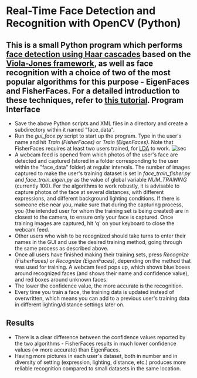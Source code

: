 Real-Time Face Detection and Recognition with OpenCV (Python)
==============
This is a small Python program which performs [face detection using Haar cascades](http://docs.opencv.org/3.1.0/d7/d8b/tutorial_py_face_detection.html#gsc.tab=0) based on the [Viola-Jones framework](https://en.wikipedia.org/wiki/Viola%E2%80%93Jones_object_detection_framework), as well as face recognition with a choice of two of the most popular algorithms for this purpose - EigenFaces and FisherFaces. For a detailed introduction to these techniques, refer to [this tutorial](http://docs.opencv.org/2.4/modules/contrib/doc/facerec/facerec_tutorial.html).
Program Interface
----------------------
+  Save the above Python scripts and XML files in a directory and create a subdirectory within it named "face_data".
+  Run the *gui_face.py* script to start up the program. Type in the user's name and hit *Train (FisherFaces)* or *Train (EigenFaces)*. Note that FisherFaces requires at least two users trained, for [LDA](https://en.wikipedia.org/wiki/Linear_discriminant_analysis) to work.
![sec](https://raw.githubusercontent.com/tanay-bits/cvlib/master/Face%20Recognition/misc/gui.png)
+  A webcam feed is opened from which photos of the user's face are detected and captured (stored in a folder corresponding to the user within the "face_data" folder) at regular intervals. The number of images captured to make the user's training dataset is set in *face_train_fisher.py* and *face_train_eigen.py* as the value of global variable *NUM_TRAINING* (currently 100). For the algorithms to work robustly, it is advisable to capture photos of the face at several distances, with different expressions, and different background lighting conditions. If there is someone else near you, make sure that during the capturing process, you (the intended user for whom the training set is being created) are in closest to the camera, to ensure only your face is captured. Once training images are captured, hit 'q' on your keyboard to close the webcam feed.
+  Other users who wish to be recognized should take turns to enter their names in the GUI and use the desired training method, going through the same process as described above.
+  Once all users have finished making their training sets, press *Recognize (FisherFaces)* or *Recognize (EigenFaces)*, depending on the method that was used for training. A webcam feed pops up, which shows blue boxes around recognized faces (and shows their name and confidence value), and red boxes around unknown faces.
+ The lower the confidence value, the more accurate is the recognition.
+ Every time you train a face, the training data is updated instead of overwritten, which means you can add to a previous user's training data in different lighting/distance settings later on.

Results
---------

+ There is a clear difference between the confidence values reported by the two algorithms - FisherFaces results in much lower confidence values (=> more accurate) than EigenFaces.
+ Having more pictures in each user's dataset, both in number and in diversity of setting (expression, lighting, distance, etc.) produces more reliable recognition compared to small datasets in the same location. 
